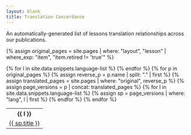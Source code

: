 ```yaml
---
layout: blank
title: Translation Concordance
---
```


An automatically-generated list of lessons translation relationships across our publications.

{% assign original_pages = site.pages | where: "layout", "lesson" | where_exp: "item", "item.retired != 'true'" %}

<table>
  <tr>{% for l in site.data.snippets.language-list %}
    <th>{{ l }}</th>{% endfor %}
  </tr>
  {% for p in original_pages %}
  {% assign reverse_p = p.name | split: "." | first %}
  {% assign translated_pages = site.pages | where: "original", reverse_p %}
  {% assign page_versions =  p | concat: translated_pages %}
  <tr>
    {% for l in site.data.snippets.language-list %}
    {% assign sp = page_versions | where: "lang", l | first %}
    <td><a href="{{sp.url}}">{{ sp.title }}</a></td>
    {% endfor %}
  </tr>
{% endfor %}
</table>
